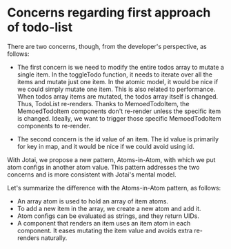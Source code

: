 # Concerns regarding first approach of todo-list

There are two concerns, though, from the developer's perspective, as follows:

- The first concern is we need to modify the entire todos array to mutate a single item. In the toggleTodo function, it needs to iterate over all the items and mutate just one item. In the atomic model, it would be nice if we could simply mutate one item. This is also related to performance. When todos array items are mutated, the todos array itself is changed. Thus, TodoList re-renders. Thanks to MemoedTodoItem, the MemoedTodoItem components don't re-render unless the specific item is changed. Ideally, we want to trigger those specific MemoedTodoItem components to re-render.

- The second concern is the id value of an item. The id value is primarily for key in map, and it would be nice if we could avoid using id.

With Jotai, we propose a new pattern, Atoms-in-Atom, with which we put atom configs in another atom value. This pattern addresses the two concerns and is more consistent with Jotai's mental model.

Let's summarize the difference with the Atoms-in-Atom pattern, as follows:

- An array atom is used to hold an array of item atoms.
- To add a new item in the array, we create a new atom and add it.
- Atom configs can be evaluated as strings, and they return UIDs.
- A component that renders an item uses an item atom in each component. It eases mutating the item value and avoids extra re-renders naturally.
